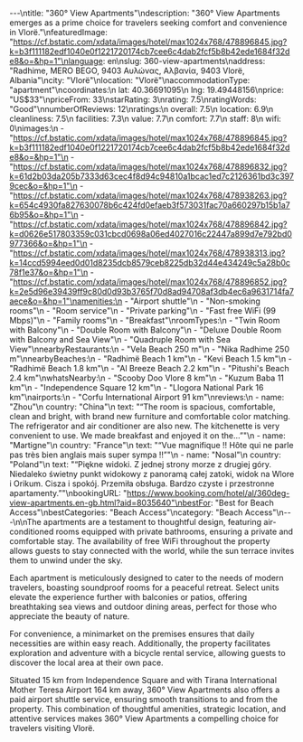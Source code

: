 ---\ntitle: "360° View Apartments"\ndescription: "360° View Apartments emerges as a prime choice for travelers seeking comfort and convenience in Vlorë."\nfeaturedImage: "https://cf.bstatic.com/xdata/images/hotel/max1024x768/478896845.jpg?k=b3f111182edf1040e0f1221720174cb7cee6c4dab2fcf5b8b42ede1684f32de8&o=&hp=1"\nlanguage: en\nslug: 360-view-apartments\naddress: "Radhime, MERO BEGO, 9403 Αυλώνας, Aλβανία, 9403 Vlorë, Albania"\ncity: "Vlorë"\nlocation: "Vlorë"\naccommodationType: "apartment"\ncoordinates:\n  lat: 40.36691095\n  lng: 19.49448156\nprice: "US$33"\npriceFrom: 33\nstarRating: 3\nrating: 7.5\nratingWords: "Good"\nnumberOfReviews: 12\nratings:\n  overall: 7.5\n  location: 6.9\n  cleanliness: 7.5\n  facilities: 7.3\n  value: 7.7\n  comfort: 7.7\n  staff: 8\n  wifi: 0\nimages:\n  - "https://cf.bstatic.com/xdata/images/hotel/max1024x768/478896845.jpg?k=b3f111182edf1040e0f1221720174cb7cee6c4dab2fcf5b8b42ede1684f32de8&o=&hp=1"\n  - "https://cf.bstatic.com/xdata/images/hotel/max1024x768/478896832.jpg?k=61d2b03da205b7333d63cec4f8d94c94810a1bcac1ed7c2126361bd3c3979cec&o=&hp=1"\n  - "https://cf.bstatic.com/xdata/images/hotel/max1024x768/478938263.jpg?k=654c4930fa827630078b6c424fd0efaeb3f573031fac70a660297b15b1a76b95&o=&hp=1"\n  - "https://cf.bstatic.com/xdata/images/hotel/max1024x768/478896842.jpg?k=d0626e517803359c031cbcd0698a06ed4027016c22447a899d7e792bd0977366&o=&hp=1"\n  - "https://cf.bstatic.com/xdata/images/hotel/max1024x768/478938313.jpg?k=14ccd5994eed0d01d8235dcb8579ceb8225db32d44e434249c5a28b0c78f1e37&o=&hp=1"\n  - "https://cf.bstatic.com/xdata/images/hotel/max1024x768/478896852.jpg?k=2e5d96e39439ff9c80d0d93b3765f70d8ad94708af3db4ec6a9631714fa7aece&o=&hp=1"\namenities:\n  - "Airport shuttle"\n  - "Non-smoking rooms"\n  - "Room service"\n  - "Private parking"\n  - "Fast free WiFi (99 Mbps)"\n  - "Family rooms"\n  - "Breakfast"\nroomTypes:\n  - "Twin Room with Balcony"\n  - "Double Room with Balcony"\n  - "Deluxe Double Room with Balcony and Sea View"\n  - "Quadruple Room with Sea View"\nnearbyRestaurants:\n  - "Vela Beach 250 m"\n  - "Nika Radhime 250 m"\nnearbyBeaches:\n  - "Radhimë Beach 1 km"\n  - "Kevi Beach 1.5 km"\n  - "Radhimë Beach 1.8 km"\n  - "Al Breeze Beach 2.2 km"\n  - "Pitushi's Beach 2.4 km"\nwhatsNearby:\n  - "Scooby Doo Vlore 8 km"\n  - "Kuzum Baba 11 km"\n  - "Independence Square 12 km"\n  - "Llogora National Park 16 km"\nairports:\n  - "Corfu International Airport 91 km"\nreviews:\n  - name: "Zhou"\n    country: "China"\n    text: "“The room is spacious, comfortable, clean and bright, with brand new furniture and comfortable color matching. The refrigerator and air conditioner are also new. The kitchenette is very convenient to use. We made breakfast and enjoyed it on the...”"\n  - name: "Martigne"\n    country: "France"\n    text: "“Vue magnifique !! Hôte qui ne parle pas très bien anglais mais super sympa !!”"\n  - name: "Nosal"\n    country: "Poland"\n    text: "“Piękne widoki. Z jednej strony morze z drugiej góry. Niedaleko świetny punkt widokowy z panoramą całej zatoki, widok na Wlore i Orikum. Cisza i spokój. Przemiła obsługa. Bardzo czyste i przestronne apartamenty.”"\nbookingURL: "https://www.booking.com/hotel/al/360deg-view-apartments.en-gb.html?aid=8035640"\nbestFor: "Best for Beach Access"\nbestCategories: "Beach Access"\ncategory: "Beach Access"\n---\n\nThe apartments are a testament to thoughtful design, featuring air-conditioned rooms equipped with private bathrooms, ensuring a private and comfortable stay. The availability of free WiFi throughout the property allows guests to stay connected with the world, while the sun terrace invites them to unwind under the sky.

Each apartment is meticulously designed to cater to the needs of modern travelers, boasting soundproof rooms for a peaceful retreat. Select units elevate the experience further with balconies or patios, offering breathtaking sea views and outdoor dining areas, perfect for those who appreciate the beauty of nature.

For convenience, a minimarket on the premises ensures that daily necessities are within easy reach. Additionally, the property facilitates exploration and adventure with a bicycle rental service, allowing guests to discover the local area at their own pace.

Situated 15 km from Independence Square and with Tirana International Mother Teresa Airport 164 km away, 360° View Apartments also offers a paid airport shuttle service, ensuring smooth transitions to and from the property. This combination of thoughtful amenities, strategic location, and attentive services makes 360° View Apartments a compelling choice for travelers visiting Vlorë.